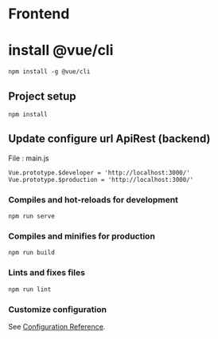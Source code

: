 # Frontend

# install @vue/cli

```
npm install -g @vue/cli
```

## Project setup
```
npm install
```

## Update configure url ApiRest (backend) 
File : main.js

```
Vue.prototype.$developer = 'http://localhost:3000/'
Vue.prototype.$production = 'http://localhost:3000/'
```

### Compiles and hot-reloads for development
```
npm run serve
```

### Compiles and minifies for production
```
npm run build
```

### Lints and fixes files
```
npm run lint
```

### Customize configuration
See [Configuration Reference](https://cli.vuejs.org/config/).
